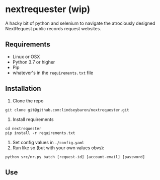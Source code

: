 # nextrequester (wip)

A hacky bit of python and selenium to navigate the atrociously designed NextRequest public records request websites.

## Requirements
- Linux or OSX
- Python 3.7 or higher
- Pip
- whatever's in the `requirements.txt` file

## Installation

1. Clone the repo
  ```shell script
git clone git@github.com:lindseybaron/nextrequester.git
```
1. Install requirements
```shell script
cd nextrequester
pip install -r requirements.txt
```
1. Set config values in `./config.yaml`
1. Run like so (but with your own values obvs):
```shell script
python src/nr.py batch [request-id] [account-email] [password]
```

## Use

